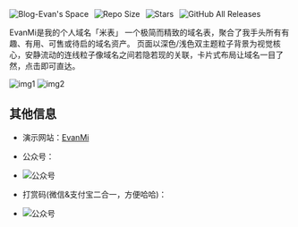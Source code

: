 <div style="display: flex; align-items: center; gap: 10px;">
    <a href="https://evan.xin" target="_blank">
        <img src="https://img.shields.io/badge/Blog-Evan's%20Space-black?logo=blog&color=red&style=flat" alt="Blog-Evan's Space" style="display: inline-block;">
    </a>
    <a href="https://github.com/EvanTop/EvanMi" target="_blank">
        <img src="https://img.shields.io/github/repo-size/EvanTop/EvanMi?style=flat" alt="Repo Size" style="display: inline-block;">
    </a>
    <a href="https://github.com/EvanTop/EvanMi/stargazers" target="_blank">
        <img src="https://img.shields.io/github/stars/EvanTop/EvanMi?style=flat" alt="Stars" style="display: inline-block;">
    </a>
    <a href="https://github.com/EvanTop/EvanMi/releases" target="_blank">
        <img src="https://img.shields.io/github/downloads/EvanTop/EvanMi/total?style=flat" alt="GitHub All Releases" style="display: inline-block;">
    </a>
</div>


EvanMi是我的个人域名「米表」
一个极简而精致的域名表，聚合了我手头所有有趣、有用、可售或待启的域名资产。
页面以深色/浅色双主题粒子背景为视觉核心，安静流动的连线粒子像域名之间若隐若现的关联，卡片式布局让域名一目了然，点击即可直达。

![img1](https://i.imgur.com/Ul47Dfw.png)
![img2](https://i.imgur.com/y5DWtPt.png)

## 其他信息
- 演示网站：[EvanMi](https://evan.xin/mi.html) 

- 公众号：
- ![公众号](https://www.evan.xin/wp-content/uploads/2025/04/111.png)
- 打赏码(微信&支付宝二合一，方便哈哈)：
- ![公众号](https://www.evan.xin/wp-content/uploads/2025/05/wechat-alipay.png)
